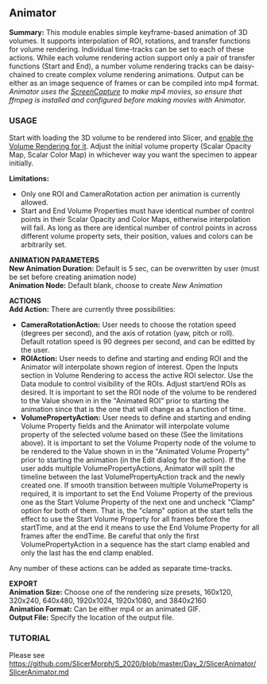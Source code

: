 ## Animator
**Summary:** This module enables simple keyframe-based animation of 3D volumes. It supports interpolation of ROI, rotations, and transfer functions for volume rendering. Individual time-tracks can be set to each of these actions. While each volume rendering action support only a pair of transfer functions (Start and End), a number volume rendering tracks can be daisy-chained to create complex volume rendering animations. Output can be either as an image sequence of frames or can be compiled into mp4 format. _Animator uses the [ScreenCapture](https://www.slicer.org/wiki/Documentation/4.10/Modules/ScreenCapture) to make mp4 movies, so ensure that ffmpeg is installed and configured before making movies with Animator._

### USAGE
Start with loading the 3D volume to be rendered into Slicer, and [enable the Volume Rendering for it](https://raw.githubusercontent.com/SlicerMorph/S_2020/master/Day_1/ImageStacks/Data_Volume_Rendering.png). Adjust the initial volume property (Scalar Opacity Map, Scalar Color Map) in whichever way you want the specimen to appear initially.

**Limitations:** 
  *  Only one ROI and CameraRotation action per animation is currently allowed.
  *  Start and End Volume Properties must have identical number of control points in their Scalar Opacity and Color Maps, eitherwise interpolation will fail. As long as there are identical number of control points in across different volume property sets, their position, values and colors can be arbitrarily set. 

**ANIMATION PARAMETERS**\
**New Animation Duration:** Default is 5 sec, can be overwritten by user (must be set before creating animation node)\
**Animation Node:** Default blank, choose to create _New Animation_


**ACTIONS**\
**Add Action:** There are currently three possibilities:

  * **CameraRotationAction:** User needs to choose the rotation speed (degrees per second), and the axis of rotation (yaw, pitch or roll). Default rotation speed is 90 degrees per second, and can be editted by the user.
  * **ROIAction:** User needs to define and starting and ending ROI and the Animator will interpolate shown region of interest.  Open the Inputs section in Volume Rendering to access the active ROI selector.  Use the Data module to control visibility of the ROIs. Adjust start/end ROIs as desired.  It is important to set the ROI node of the volume to be rendered to the Value shown in in the "Animated ROI" prior to starting the animation since that is the one that will change as a function of time.
  * **VolumePropertyAction:** User needs to define and starting and ending Volume Property fields and the Animator will interpolate volume property of the selected volume based on these (See the limitations above). It is important to set the Volume Property node of the volume to be rendered to the Value shown in in the "Animated Volume Property" prior to starting the animation (in the Edit dialog for the action). If the user adds multiple VolumePropertyActions, Animator will split the timeline between the last VolumePropertyAction track and the newly created one. If smooth transition between multiple VolumeProperty is required, it is important to set the End Volume Property of the previous one as the Start Volume Property of the next one and uncheck "Clamp" option for both of them.  That is, the "clamp" option at the start tells the effect to use the Start Volume Property for all frames before the startTime, and at the end it means to use the End Volume Property for all frames after the endTime.  Be careful that only the first VolumePropertyAction in a sequence has the start clamp enabled and only the last has the end clamp enabled.
  
Any number of these actions can be added as separate time-tracks. 
  
**EXPORT**\
**Animation Size:** Choose one of the rendering size presets, 160x120, 320x240, 640x480, 1920x1024, 1920x1080, and 3840x2160\
**Animation Format:** Can be either mp4 or an animated GIF.\
**Output File:** Specify the location of the output file. 


### TUTORIAL
Please see https://github.com/SlicerMorph/S_2020/blob/master/Day_2/SlicerAnimator/SlicerAnimator.md






